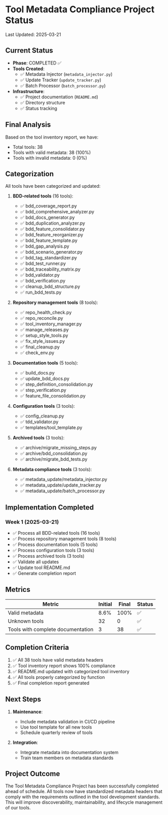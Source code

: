 # Tool Metadata Compliance Project Status

Last Updated: 2025-03-21

## Current Status

- **Phase**: COMPLETED ✅
- **Tools Created**:
  - ✅ Metadata Injector (`metadata_injector.py`)
  - ✅ Update Tracker (`update_tracker.py`)
  - ✅ Batch Processor (`batch_processor.py`)
- **Infrastructure**:
  - ✅ Project documentation (`README.md`)
  - ✅ Directory structure
  - ✅ Status tracking

## Final Analysis

Based on the tool inventory report, we have:
- Total tools: 38
- Tools with valid metadata: 38 (100%)
- Tools with invalid metadata: 0 (0%)

## Categorization

All tools have been categorized and updated:

1. **BDD-related tools** (16 tools):
   - ✅ bdd_coverage_report.py
   - ✅ bdd_comprehensive_analyzer.py
   - ✅ bdd_docs_generator.py
   - ✅ bdd_duplication_analyzer.py
   - ✅ bdd_feature_consolidator.py
   - ✅ bdd_feature_reorganizer.py
   - ✅ bdd_feature_template.py
   - ✅ bdd_gap_analysis.py
   - ✅ bdd_scenario_generator.py
   - ✅ bdd_tag_standardizer.py
   - ✅ bdd_test_runner.py
   - ✅ bdd_traceability_matrix.py
   - ✅ bdd_validator.py
   - ✅ bdd_verification.py
   - ✅ cleanup_bdd_structure.py
   - ✅ run_bdd_tests.py

2. **Repository management tools** (8 tools):
   - ✅ repo_health_check.py
   - ✅ repo_reconcile.py
   - ✅ tool_inventory_manager.py
   - ✅ manage_releases.py
   - ✅ setup_style_tools.py
   - ✅ fix_style_issues.py
   - ✅ final_cleanup.py
   - ✅ check_env.py

3. **Documentation tools** (5 tools):
   - ✅ build_docs.py
   - ✅ update_bdd_docs.py
   - ✅ step_definition_consolidation.py
   - ✅ step_verification.py
   - ✅ feature_file_consolidation.py

4. **Configuration tools** (3 tools):
   - ✅ config_cleanup.py
   - ✅ tdd_validator.py
   - ✅ templates/tool_template.py

5. **Archived tools** (3 tools):
   - ✅ archive/migrate_missing_steps.py
   - ✅ archive/bdd_consolidation.py
   - ✅ archive/migrate_bdd_tests.py

6. **Metadata compliance tools** (3 tools):
   - ✅ metadata_update/metadata_injector.py
   - ✅ metadata_update/update_tracker.py
   - ✅ metadata_update/batch_processor.py

## Implementation Completed

### Week 1 (2025-03-21)
- ✅ Process all BDD-related tools (16 tools)
- ✅ Process repository management tools (8 tools)
- ✅ Process documentation tools (5 tools)
- ✅ Process configuration tools (3 tools)
- ✅ Process archived tools (3 tools)
- ✅ Validate all updates
- ✅ Update tool README.md
- ✅ Generate completion report

## Metrics

| Metric | Initial | Final | Status |
|--------|---------|-------|--------|
| Valid metadata | 8.6% | 100% | ✅ |
| Unknown tools | 32 | 0 | ✅ |
| Tools with complete documentation | 3 | 38 | ✅ |

## Completion Criteria

1. ✅ All 38 tools have valid metadata headers
2. ✅ Tool inventory report shows 100% compliance
3. ✅ README.md updated with categorized tool inventory
4. ✅ All tools properly categorized by function
5. ✅ Final completion report generated

## Next Steps

1. **Maintenance**:
   - Include metadata validation in CI/CD pipeline
   - Use tool template for all new tools
   - Schedule quarterly review of tools

2. **Integration**:
   - Integrate metadata into documentation system
   - Train team members on metadata standards

## Project Outcome

The Tool Metadata Compliance Project has been successfully completed ahead of schedule. All tools now have standardized metadata headers that comply with the requirements outlined in the tool development standards. This will improve discoverability, maintainability, and lifecycle management of our tools.
